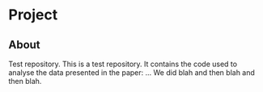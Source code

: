 # Project

## About

Test repository. 
This is a test repository.
It contains the code used to analyse the data presented in the paper: ... 
We did blah and then blah and then blah. 
